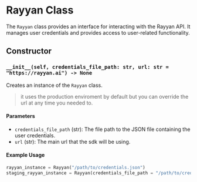 # Rayyan Class

The `Rayyan` class provides an interface for interacting with the Rayyan API. It manages user credentials and provides access to user-related functionality.

## Constructor

### `__init__(self, credentials_file_path: str, url: str = "https://rayyan.ai") -> None`

Creates an instance of the `Rayyan` class.
 > it uses the production enviroment by default but you can override the url at any time you needed to.

#### Parameters

- `credentials_file_path` (str): The file path to the JSON file containing the user credentials.
- `url` (str): The main url that the sdk will be using.

#### Example Usage

```python
rayyan_instance = Rayyan("/path/to/credentials.json")
staging_rayyan_instance = Rayyan(credentials_file_path = "/path/to/credentials.json", url = "https://staging.rayyan.ai")
```
